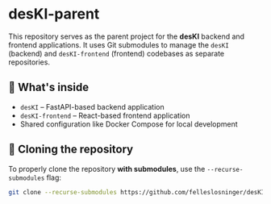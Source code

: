 # desKI-parent

This repository serves as the parent project for the **desKI** backend and frontend applications. It uses Git submodules to manage the `desKI` (backend) and `desKI-frontend` (frontend) codebases as separate repositories.

## 🧠 What's inside

- `desKI` – FastAPI-based backend application
- `desKI-frontend` – React-based frontend application
- Shared configuration like Docker Compose for local development

## 🚀 Cloning the repository

To properly clone the repository **with submodules**, use the `--recurse-submodules` flag:

```bash
git clone --recurse-submodules https://github.com/felleslosninger/desKI-parent

